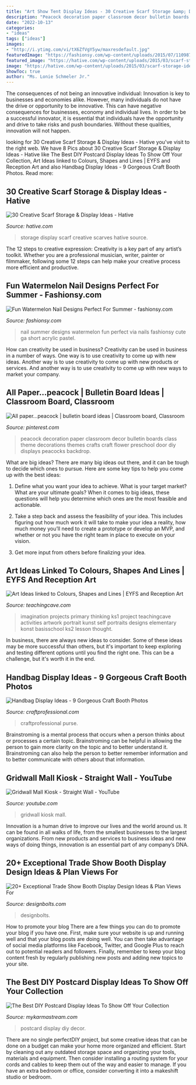 ```yaml
---
title: "Art Show Tent Display Ideas - 30 Creative Scarf Storage &amp; Display Ideas"
description: "Peacock decoration paper classroom decor bulletin boards class theme decorations themes crafts craft flower preschool door diy displays peacocks backdrop"
date: "2022-10-13"
categories:
- "ideas"
tags: ["ideas"]
images:
- "http://i.ytimg.com/vi/tX6ZfVgY5yw/maxresdefault.jpg"
featuredImage: "https://fashionsy.com/wp-content/uploads/2015/07/11098744_1428589180776703_1779893912_n-630x630.jpg"
featured_image: "https://hative.com/wp-content/uploads/2015/03/scarf-storage-ideas/7-creative-scarf-storage-and-display-ideas.jpg"
image: "https://hative.com/wp-content/uploads/2015/03/scarf-storage-ideas/7-creative-scarf-storage-and-display-ideas.jpg"
ShowToc: true
author: "Ms. Lonie Schmeler Jr."
---
```



The consequences of not being an innovative individual:
Innovation is key to businesses and economies alike. However, many individuals do not have the drive or opportunity to be innovative. This can have negative consequences for businesses, economy and individual lives. In order to be a successful innovator, it is essential that individuals have the opportunity and drive to take risks and push boundaries. Without these qualities, innovation will not happen.

	

		
looking for 30 Creative Scarf Storage &amp; Display Ideas - Hative you've visit to the right web. We have 8 Pics about 30 Creative Scarf Storage &amp; Display Ideas - Hative like The Best DIY Postcard Display Ideas To Show Off Your Collection, Art Ideas linked to Colours, Shapes and Lines | EYFS and Reception Art and also Handbag Display Ideas - 9 Gorgeous Craft Booth Photos. Read more:
		
    
## 30 Creative Scarf Storage &amp; Display Ideas - Hative

<img loading=lazy src="https://hative.com/wp-content/uploads/2015/03/scarf-storage-ideas/7-creative-scarf-storage-and-display-ideas.jpg" onerror="this.onerror=null;this.src='https://tse1.mm.bing.net/th?id=OIP.l2aJPKQK8__Zzwv7XVX_gAHaLI&amp;pid=15.1';" alt="30 Creative Scarf Storage &amp; Display Ideas - Hative">

_Source: hative.com_

>storage display scarf creative scarves hative source. 

	

The 12 steps to creative expression:
Creativity is a key part of any artist’s toolkit. Whether you are a professional musician, writer, painter or filmmaker, following some 12 steps can help make your creative process more efficient and productive.

    
## Fun Watermelon Nail Designs Perfect For Summer - Fashionsy.com

<img loading=lazy src="https://fashionsy.com/wp-content/uploads/2015/07/11098744_1428589180776703_1779893912_n-630x630.jpg" onerror="this.onerror=null;this.src='https://tse2.mm.bing.net/th?id=OIP.ICWVeakZENLo_3njdu1BxQHaHa&amp;pid=15.1';" alt="Fun Watermelon Nail Designs Perfect For Summer - fashionsy.com">

_Source: fashionsy.com_

>nail summer designs watermelon fun perfect via nails fashionsy cute ga short acrylic pastel. 

	

How can creativity be used in business?
Creativity can be used in business in a number of ways. One way is to use creativity to come up with new ideas. Another way is to use creativity to come up with new products or services. And another way is to use creativity to come up with new ways to market your company.

    
## All Paper...peacock | Bulletin Board Ideas | Classroom Board, Classroom

<img loading=lazy src="https://i.pinimg.com/736x/cf/93/06/cf9306d8f793d72daccae0b52d21bcc2--peacock-room-peacock-theme.jpg?b=t" onerror="this.onerror=null;this.src='https://tse3.mm.bing.net/th?id=OIP.ZGtA0inxR9SKj5uOW_8EsAHaJ3&amp;pid=15.1';" alt="All paper...peacock | bulletin board ideas | Classroom board, Classroom">

_Source: pinterest.com_

>peacock decoration paper classroom decor bulletin boards class theme decorations themes crafts craft flower preschool door diy displays peacocks backdrop. 

	

What are big ideas?
There are many big ideas out there, and it can be tough to decide which ones to pursue. Here are some key tips to help you come up with the best ideas:
1. Define what you want your idea to achieve. What is your target market? What are your ultimate goals? When it comes to big ideas, these questions will help you determine which ones are the most feasible and actionable.

2. Take a step back and assess the feasibility of your idea. This includes figuring out how much work it will take to make your idea a reality, how much money you’ll need to create a prototype or develop an MVP, and whether or not you have the right team in place to execute on your vision.

3. Get more input from others before finalizing your idea.

    
## Art Ideas Linked To Colours, Shapes And Lines | EYFS And Reception Art

<img loading=lazy src="http://www.teachingcave.com/wp-content/uploads/2013/11/Thinking-Art.jpg" onerror="this.onerror=null;this.src='https://tse3.mm.bing.net/th?id=OIP.E1LZQSaiK6zi82C1xznzeQHaKu&amp;pid=15.1';" alt="Art Ideas linked to Colours, Shapes and Lines | EYFS and Reception Art">

_Source: teachingcave.com_

>imagination projects primary thinking ks1 project teachingcave activities artwork portrait kunst self portraits designs elementary konst basisschool ks2 lesson thought. 

	

In business, there are always new ideas to consider. Some of these ideas may be more successful than others, but it's important to keep exploring and testing different options until you find the right one. This can be a challenge, but it's worth it in the end.

    
## Handbag Display Ideas - 9 Gorgeous Craft Booth Photos

<img loading=lazy src="https://www.craftprofessional.com/images/handmade-totes.jpg" onerror="this.onerror=null;this.src='https://tse1.mm.bing.net/th?id=OIP.UPdHJHDbGB73lB5knCb6TgHaLH&amp;pid=15.1';" alt="Handbag Display Ideas - 9 Gorgeous Craft Booth Photos">

_Source: craftprofessional.com_

>craftprofessional purse. 

	

Brainstroming is a mental process that occurs when a person thinks about or processes a certain topic. Brainstroming can be helpful in allowing the person to gain more clarity on the topic and to better understand it. Brainstroming can also help the person to better remember information and to better communicate with others about that information.

    
## Gridwall Mall Kiosk - Straight Wall - YouTube

<img loading=lazy src="http://i.ytimg.com/vi/tX6ZfVgY5yw/maxresdefault.jpg" onerror="this.onerror=null;this.src='https://tse3.mm.bing.net/th?id=OIP.dGJQ0-mSrlDu-SAJqc9tIAHaEK&amp;pid=15.1';" alt="Gridwall Mall Kiosk - Straight Wall - YouTube">

_Source: youtube.com_

>gridwall kiosk mall. 

	

Innovation is a human drive to improve our lives and the world around us. It can be found in all walks of life, from the smallest businesses to the largest organizations. From new products and services to business ideas and new ways of doing things, innovation is an essential part of any company’s DNA.

    
## 20+ Exceptional Trade Show Booth Display Design Ideas &amp; Plan Views For

<img loading=lazy src="http://www.designbolts.com/wp-content/uploads/2017/01/Display-booth-design-ideas-2017-27-768x538.jpg" onerror="this.onerror=null;this.src='https://tse1.mm.bing.net/th?id=OIP.b0Oz3q8C8ccO2pCP2Z2NnAHaFM&amp;pid=15.1';" alt="20+ Exceptional Trade Show Booth Display Design Ideas &amp; Plan Views For">

_Source: designbolts.com_

>designbolts. 

	

How to promote your blog
There are a few things you can do to promote your blog if you have one. First, make sure your website is up and running well and that your blog posts are doing well. You can then take advantage of social media platforms like Facebook, Twitter, and Google Plus to reach out to potential readers and followers. Finally, remember to keep your blog content fresh by regularly publishing new posts and adding new topics to your site.

    
## The Best DIY Postcard Display Ideas To Show Off Your Collection

<img loading=lazy src="https://mykarmastream.com/wp-content/uploads/2017/05/postcard-display-ideas-13.jpg" onerror="this.onerror=null;this.src='https://tse4.mm.bing.net/th?id=OIP.6apneLaF1xXbZEhXwE_c4wHaJ4&amp;pid=15.1';" alt="The Best DIY Postcard Display Ideas To Show Off Your Collection">

_Source: mykarmastream.com_

>postcard display diy decor. 

	

There are no single perfectDIY project, but some creative ideas that can be done on a budget can make your home more organized and efficient. Start by cleaning out any outdated storage space and organizing your tools, materials and equipment. Then consider installing a routing system for your cords and cables to keep them out of the way and easier to manage. If you have an extra bedroom or office, consider converting it into a makeshift studio or bedroom.

